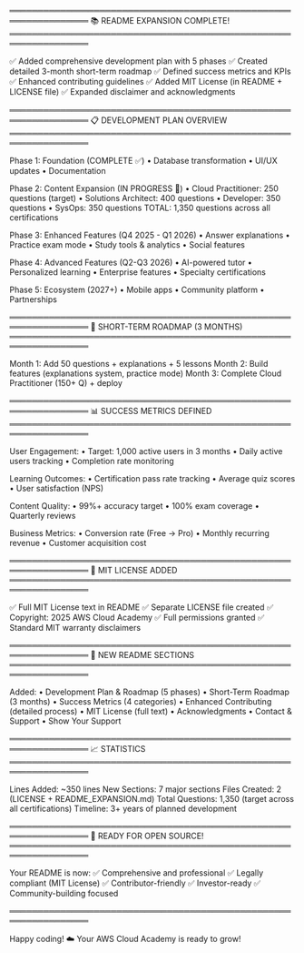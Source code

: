 ════════════════════════════════════════════════════════════════
  📚 README EXPANSION COMPLETE!
════════════════════════════════════════════════════════════════

✅ Added comprehensive development plan with 5 phases
✅ Created detailed 3-month short-term roadmap
✅ Defined success metrics and KPIs
✅ Enhanced contributing guidelines
✅ Added MIT License (in README + LICENSE file)
✅ Expanded disclaimer and acknowledgments

════════════════════════════════════════════════════════════════
  📋 DEVELOPMENT PLAN OVERVIEW
════════════════════════════════════════════════════════════════

Phase 1: Foundation (COMPLETE ✅)
  • Database transformation
  • UI/UX updates
  • Documentation

Phase 2: Content Expansion (IN PROGRESS 🔄)
  • Cloud Practitioner: 250 questions (target)
  • Solutions Architect: 400 questions
  • Developer: 350 questions
  • SysOps: 350 questions
  TOTAL: 1,350 questions across all certifications

Phase 3: Enhanced Features (Q4 2025 - Q1 2026)
  • Answer explanations
  • Practice exam mode
  • Study tools & analytics
  • Social features

Phase 4: Advanced Features (Q2-Q3 2026)
  • AI-powered tutor
  • Personalized learning
  • Enterprise features
  • Specialty certifications

Phase 5: Ecosystem (2027+)
  • Mobile apps
  • Community platform
  • Partnerships

════════════════════════════════════════════════════════════════
  🎯 SHORT-TERM ROADMAP (3 MONTHS)
════════════════════════════════════════════════════════════════

Month 1: Add 50 questions + explanations + 5 lessons
Month 2: Build features (explanations system, practice mode)
Month 3: Complete Cloud Practitioner (150+ Q) + deploy

════════════════════════════════════════════════════════════════
  📊 SUCCESS METRICS DEFINED
════════════════════════════════════════════════════════════════

User Engagement:
  • Target: 1,000 active users in 3 months
  • Daily active users tracking
  • Completion rate monitoring

Learning Outcomes:
  • Certification pass rate tracking
  • Average quiz scores
  • User satisfaction (NPS)

Content Quality:
  • 99%+ accuracy target
  • 100% exam coverage
  • Quarterly reviews

Business Metrics:
  • Conversion rate (Free → Pro)
  • Monthly recurring revenue
  • Customer acquisition cost

════════════════════════════════════════════════════════════════
  📝 MIT LICENSE ADDED
════════════════════════════════════════════════════════════════

✅ Full MIT License text in README
✅ Separate LICENSE file created
✅ Copyright: 2025 AWS Cloud Academy
✅ Full permissions granted
✅ Standard MIT warranty disclaimers

════════════════════════════════════════════════════════════════
  📖 NEW README SECTIONS
════════════════════════════════════════════════════════════════

Added:
  • Development Plan & Roadmap (5 phases)
  • Short-Term Roadmap (3 months)
  • Success Metrics (4 categories)
  • Enhanced Contributing (detailed process)
  • MIT License (full text)
  • Acknowledgments
  • Contact & Support
  • Show Your Support

════════════════════════════════════════════════════════════════
  📈 STATISTICS
════════════════════════════════════════════════════════════════

Lines Added:     ~350 lines
New Sections:    7 major sections
Files Created:   2 (LICENSE + README_EXPANSION.md)
Total Questions: 1,350 (target across all certifications)
Timeline:        3+ years of planned development

════════════════════════════════════════════════════════════════
  🎉 READY FOR OPEN SOURCE!
════════════════════════════════════════════════════════════════

Your README is now:
  ✅ Comprehensive and professional
  ✅ Legally compliant (MIT License)
  ✅ Contributor-friendly
  ✅ Investor-ready
  ✅ Community-building focused

════════════════════════════════════════════════════════════════

Happy coding! ☁️ Your AWS Cloud Academy is ready to grow!
